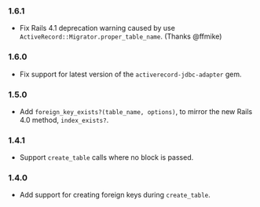 ### 1.6.1 ###

*   Fix Rails 4.1 deprecation warning caused by use ```ActiveRecord::Migrator.proper_table_name```. (Thanks @ffmike)

### 1.6.0 ###

*   Fix support for latest version of the ```activerecord-jdbc-adapter``` gem.

### 1.5.0 ###

*   Add `foreign_key_exists?(table_name, options)`, to mirror the new Rails 4.0 method, ```index_exists?```.

### 1.4.1 ###

*   Support `create_table` calls where no block is passed.

### 1.4.0 ###

*   Add support for creating foreign keys during `create_table`.
